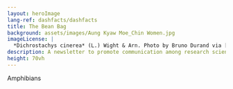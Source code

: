 ```yaml
---
layout: heroImage
lang-ref: dashfacts/dashfacts
title: The Bean Bag
background: assets/images/Aung Kyaw Moe_Chin Women.jpg
imageLicense: |
  *Dichrostachys cinerea* (L.) Wight & Arn. Photo by Bruno Durand via [iNaturalist](https://www.gbif.org/occurrence/1898844739)
description: A newsletter to promote communication among research scientists concerned with the systematics of Leguminosae/Fabaceae
height: 70vh
---
```


Amphibians

